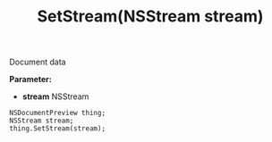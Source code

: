 ﻿---
uid: crmscript_ref_NSDocumentPreview_SetStream
title: SetStream(NSStream stream)
intellisense: NSDocumentPreview.SetStream
keywords: NSDocumentPreview, GetStream
so.topic: reference
---

Document data

**Parameter:** 
 - **stream** NSStream

```crmscript
NSDocumentPreview thing;
NSStream stream;
thing.SetStream(stream);
```

